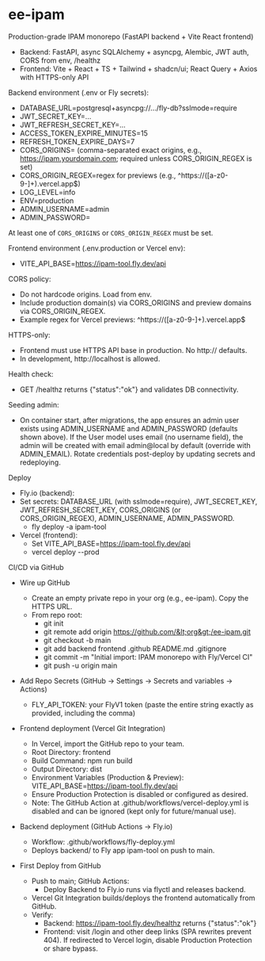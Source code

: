 # ee-ipam

Production-grade IPAM monorepo (FastAPI backend + Vite React frontend)

- Backend: FastAPI, async SQLAlchemy + asyncpg, Alembic, JWT auth, CORS from env, /healthz
- Frontend: Vite + React + TS + Tailwind + shadcn/ui; React Query + Axios with HTTPS-only API

Backend environment (.env or Fly secrets):
- DATABASE_URL=postgresql+asyncpg://.../fly-db?sslmode=require
- JWT_SECRET_KEY=...
- JWT_REFRESH_SECRET_KEY=...
- ACCESS_TOKEN_EXPIRE_MINUTES=15
- REFRESH_TOKEN_EXPIRE_DAYS=7
- CORS_ORIGINS=<frontend-origin> (comma-separated exact origins, e.g., https://ipam.yourdomain.com; required unless CORS_ORIGIN_REGEX is set)
- CORS_ORIGIN_REGEX=regex for previews (e.g., ^https://([a-z0-9-]+)\.vercel\.app$)
- LOG_LEVEL=info
- ENV=production
- ADMIN_USERNAME=admin
- ADMIN_PASSWORD=<secure-generated-password>

At least one of `CORS_ORIGINS` or `CORS_ORIGIN_REGEX` must be set.

Frontend environment (.env.production or Vercel env):
- VITE_API_BASE=https://ipam-tool.fly.dev/api

CORS policy:
- Do not hardcode origins. Load from env.
- Include production domain(s) via CORS_ORIGINS and preview domains via CORS_ORIGIN_REGEX.
- Example regex for Vercel previews: ^https://([a-z0-9-]+)\.vercel\.app$

HTTPS-only:
- Frontend must use HTTPS API base in production. No http:// defaults.
- In development, http://localhost is allowed.

Health check:
- GET /healthz returns {"status":"ok"} and validates DB connectivity.

Seeding admin:
- On container start, after migrations, the app ensures an admin user exists using ADMIN_USERNAME and ADMIN_PASSWORD (defaults shown above). If the User model uses email (no username field), the admin will be created with email admin@local by default (override with ADMIN_EMAIL). Rotate credentials post-deploy by updating secrets and redeploying.

Deploy
- Fly.io (backend):
- Set secrets: DATABASE_URL (with sslmode=require), JWT_SECRET_KEY, JWT_REFRESH_SECRET_KEY, CORS_ORIGINS (or CORS_ORIGIN_REGEX), ADMIN_USERNAME, ADMIN_PASSWORD.
  - fly deploy -a ipam-tool
- Vercel (frontend):
  - Set VITE_API_BASE=https://ipam-tool.fly.dev/api
  - vercel deploy --prod

CI/CD via GitHub
- Wire up GitHub
  - Create an empty private repo in your org (e.g., ee-ipam). Copy the HTTPS URL.
  - From repo root:
    - git init
    - git remote add origin https://github.com/&lt;org&gt;/ee-ipam.git
    - git checkout -b main
    - git add backend frontend .github README.md .gitignore
    - git commit -m "Initial import: IPAM monorepo with Fly/Vercel CI"
    - git push -u origin main

- Add Repo Secrets (GitHub → Settings → Secrets and variables → Actions)
  - FLY_API_TOKEN: your FlyV1 token (paste the entire string exactly as provided, including the comma)

- Frontend deployment (Vercel Git Integration)
  - In Vercel, import the GitHub repo to your team.
  - Root Directory: frontend
  - Build Command: npm run build
  - Output Directory: dist
  - Environment Variables (Production & Preview): VITE_API_BASE=https://ipam-tool.fly.dev/api
  - Ensure Production Protection is disabled or configured as desired.
  - Note: The GitHub Action at .github/workflows/vercel-deploy.yml is disabled and can be ignored (kept only for future/manual use).

- Backend deployment (GitHub Actions → Fly.io)
  - Workflow: .github/workflows/fly-deploy.yml
  - Deploys backend/ to Fly app ipam-tool on push to main.

- First Deploy from GitHub
  - Push to main; GitHub Actions:
    - Deploy Backend to Fly.io runs via flyctl and releases backend.
  - Vercel Git Integration builds/deploys the frontend automatically from GitHub.
  - Verify:
    - Backend: https://ipam-tool.fly.dev/healthz returns {"status":"ok"}
    - Frontend: visit /login and other deep links (SPA rewrites prevent 404). If redirected to Vercel login, disable Production Protection or share bypass.
